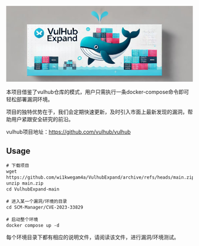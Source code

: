 ![1](1.jpg)

本项目借鉴了vulhub仓库的模式，用户只需执行一条docker-compose命令即可轻松部署漏洞环境。

项目的独特优势在于，我们会定期快速更新，及时引入市面上最新发现的漏洞，帮助用户紧跟安全研究的前沿。

vulhub项目地址：https://github.com/vulhub/vulhub

## Usage

```
# 下载项目
wget https://github.com/wi1kwegam4a/VulhubExpand/archive/refs/heads/main.zip
unzip main.zip
cd VulhubExpand-main

# 进入某一个漏洞/环境的目录
cd SCM-Manager/CVE-2023-33829

# 启动整个环境
docker compose up -d
```

每个环境目录下都有相应的说明文件，请阅读该文件，进行漏洞/环境测试。